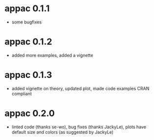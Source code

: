 # appac 0.1.1

* some bugfixes

# appac 0.1.2

* added more examples, added a vignette

# appac 0.1.3

* added vignette on theory, updated plot, made code examples CRAN compliant

# appac 0.2.0

* linted code (thanks se-wo), bug fixes (thanks JackyLe), 
plots have default size and colors (as suggested by JackyLe)
